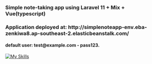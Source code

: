<h3>Simple note-taking app using Laravel 11 + Mix + Vue(typescript)</h3>
<h3>Application deployed at: http://simplenoteapp-env.eba-zenkiwa8.ap-southeast-2.elasticbeanstalk.com/</h3>
<h4>default user: test@example.com - pass123.</h4>

[![My Skills](https://skillicons.dev/icons?i=php,typescript,nodejs,vue,sqlite,laravel)](https://skillicons.dev)
